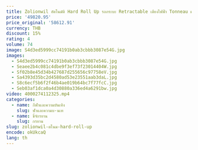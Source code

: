 ```yaml
---
title: Zolionwil อัตโนมัติ Hard Roll Up รถกระบะ Retractable เตียงไฟฟ้า Tonneau ฝาปิดสําหรับ Chevrolet Gmc Chevy Silverado
price: '49820.95'
price_original: '58612.91'
currency: THB
discount: 15%
rating: 4
volume: 74
image: S4d3ed5999cc74191b0ab3cbbb3087e54G.jpg
images:
  - S4d3ed5999cc74191b0ab3cbbb3087e54G.jpg
  - Seaee2b4c081c4dbe9f3ef73f23014404W.jpg
  - Sf02b8e45d34b427687d255656c97758eV.jpg
  - Sa4393d35bc2d4580ad53e23551aab3daL.jpg
  - S8c6ecf5b6f2f46b4ae019b64bc7f77fcC.jpg
  - Seb03af1dca0a4d30880a336ed4a6291bw.jpg
video: 4000274112325.mp4
categories:
  - name: กีฬาและความบันเทิง
    slug: ฬาและความบ-นเท
  - name: ขี่จักรยาน
    slug: กรยาน
slug: zolionwil-ตโนม-hard-roll-up
encode: okUkcaQ
lang: th
---
```

  